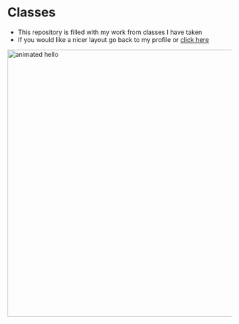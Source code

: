 # Classes
  - This repository is filled with my work from classes I have taken
  - If you would like a nicer layout go back to my profile or [click here](https://github.com/EyeBallManTANK)

<img src="https://github.com/Anmol-Baranwal/Cool-GIFs-For-GitHub/assets/74038190/9be4d344-6782-461a-b5a6-32a07bf7b34e" width="600" alt="animated hello">
